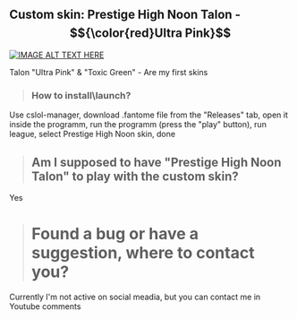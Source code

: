 ## Custom skin: Prestige High Noon Talon - $${\color{red}Ultra Pink}$$
[![IMAGE ALT TEXT HERE](./readme_picture.png)](https://www.youtube.com/watch?v=hdWnTyzXnX8)

Talon "Ultra Pink" & "Toxic Green" - Are my first skins









> ### How to install\launch? 

Use cslol-manager, download .fantome file from the "Releases" tab, open it inside the programm, run the programm (press the "play" button), run league, select Prestige High Noon skin, done

> ## Am I supposed to have "Prestige High Noon Talon" to play with the custom skin?

Yes

> # Found a bug or have a suggestion, where to contact you?

Currently I'm not active on social meadia, but you can contact me in Youtube comments 
